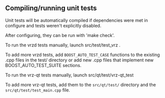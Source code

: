 ## Compiling/running unit tests

Unit tests will be automatically compiled if dependencies were met in configure
and tests weren't explicitly disabled.

After configuring, they can be run with 'make check'.

To run the vrzd tests manually, launch src/test/test_vrz .

To add more vrzd tests, add `BOOST_AUTO_TEST_CASE` functions to the existing
.cpp files in the test/ directory or add new .cpp files that
implement new BOOST_AUTO_TEST_SUITE sections.

To run the vrz-qt tests manually, launch src/qt/test/vrz-qt_test

To add more vrz-qt tests, add them to the `src/qt/test/` directory and
the `src/qt/test/test_main.cpp` file.
